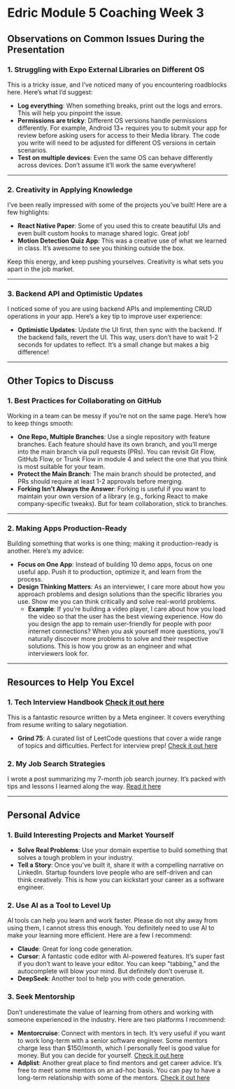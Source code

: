 # Edric Module 5 Coaching Week 3

## **Observations on Common Issues During the Presentation**

### **1. Struggling with Expo External Libraries on Different OS**

This is a tricky issue, and I’ve noticed many of you encountering roadblocks here. Here’s what I’d suggest:

- **Log everything**: When something breaks, print out the logs and errors. This will help you pinpoint the issue.
- **Permissions are tricky**: Different OS versions handle permissions differently. For example, Android 13+ requires you to submit your app for review before asking users for access to their Media library. The code you write will need to be adjusted for different OS versions in certain scenarios.
- **Test on multiple devices**: Even the same OS can behave differently across devices. Don’t assume it’ll work the same everywhere!

---

### **2. Creativity in Applying Knowledge**

I’ve been really impressed with some of the projects you’ve built! Here are a few highlights:

- **React Native Paper**: Some of you used this to create beautiful UIs and even built custom hooks to manage shared logic. Great job!
- **Motion Detection Quiz App**: This was a creative use of what we learned in class. It’s awesome to see you thinking outside the box.

Keep this energy, and keep pushing yourselves. Creativity is what sets you apart in the job market.

---

### **3. Backend API and Optimistic Updates**

I noticed some of you are using backend APIs and implementing CRUD operations in your app. Here’s a key tip to improve user experience:

- **Optimistic Updates**: Update the UI first, then sync with the backend. If the backend fails, revert the UI. This way, users don’t have to wait 1-2 seconds for updates to reflect. It’s a small change but makes a big difference!

---

## **Other Topics to Discuss**

### **1. Best Practices for Collaborating on GitHub**

Working in a team can be messy if you’re not on the same page. Here’s how to keep things smooth:

- **One Repo, Multiple Branches**: Use a single repository with feature branches. Each feature should have its own branch, and you’ll merge into the main branch via pull requests (PRs). You can revisit Git Flow, GitHub Flow, or Trunk Flow in module 4 and select the one that you think is most suitable for your team.
- **Protect the Main Branch**: The main branch should be protected, and PRs should require at least 1-2 approvals before merging.
- **Forking Isn’t Always the Answer**: Forking is useful if you want to maintain your own version of a library (e.g., forking React to make company-specific tweaks). But for team collaboration, stick to branches.

---

### **2. Making Apps Production-Ready**

Building something that works is one thing; making it production-ready is another. Here’s my advice:

- **Focus on One App**: Instead of building 10 demo apps, focus on one useful app. Push it to production, optimize it, and learn from the process.
- **Design Thinking Matters**: As an interviewer, I care more about how you approach problems and design solutions than the specific libraries you use. Show me you can think critically and solve real-world problems.
    - **Example**: If you’re building a video player, I care about how you load the video so that the user has the best viewing experience. How do you design the app to remain user-friendly for people with poor internet connections? When you ask yourself more questions, you’ll naturally discover more problems to solve and their respective solutions. This is how you grow as an engineer and what interviewers look for.

---

## **Resources to Help You Excel**

### **1. Tech Interview Handbook** [Check it out here](https://www.techinterviewhandbook.org)

This is a fantastic resource written by a Meta engineer. It covers everything from resume writing to salary negotiation.

- **Grind 75**: A curated list of LeetCode questions that cover a wide range of topics and difficulties. Perfect for interview prep! [Check it out here](https://www.techinterviewhandbook.org/grind75/?weeks=1)

### **2. My Job Search Strategies**

I wrote a post summarizing my 7-month job search journey. It’s packed with tips and lessons I learned along the way. [Read it here](https://substack.com/home/post/p-136897683)

---

## **Personal Advice**

### **1. Build Interesting Projects and Market Yourself**

- **Solve Real Problems**: Use your domain expertise to build something that solves a tough problem in your industry.
- **Tell a Story**: Once you’ve built it, share it with a compelling narrative on LinkedIn. Startup founders love people who are self-driven and can think creatively. This is how you can kickstart your career as a software engineer.

### **2. Use AI as a Tool to Level Up**

AI tools can help you learn and work faster. Please do not shy away from using them, I cannot stress this enough. You definitely need to use AI to make your learning more efficient. Here are a few I recommend:

- **Claude**: Great for long code generation.
- **Cursor**: A fantastic code editor with AI-powered features. It’s super fast if you don’t want to leave your editor. You can keep "tabbing," and the autocomplete will blow your mind. But definitely don’t overuse it.
- **DeepSeek**: Another tool to help you with code generation.

### **3. Seek Mentorship**

Don’t underestimate the value of learning from others and working with someone experienced in the industry. Here are two platforms I recommend:

- **Mentorcruise**: Connect with mentors in tech. It’s very useful if you want to work long-term with a senior software engineer. Some mentors charge less than $150/month, which I personally feel is good value for money. But you can decide for yourself. [Check it out here](https://mentorcruise.com/)
- **Adplist**: Another great place to find mentors and get career advice. It’s free to meet some mentors on an ad-hoc basis. You can pay to have a long-term relationship with some of the mentors. [Check it out here](https://adplist.org/)
